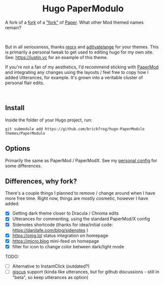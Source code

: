 <h1 align=center>Hugo PaperModulo </h1>

A fork of a [fork](https://github.com/reorx/hugo-PaperModX) of a ["fork"](https://github.com/adityatelange/hugo-PaperMod) of [Paper](https://github.com/nanxiaobei/hugo-paper). What other Mod themed names remain?

<br>

But in all seriousness, thanks [reorx](https://www.github.com/reorx/) and [adityatelange](https://github.com/adityatelange/) for your themes. This is primarily a personal tweak to get used to editing hugo for my own site. See: https://justin.vc for an example of this theme.

If you're not a fan of my aesthetics, I'd recommend sticking with [PaperMod](https://github.com/adityatelange/hugo-PaperMod) and integrating any changes using the layouts / feel free to copy how I added Utterances, for example. It's grown into a veritable cluster of personal flair edits.

<br>

## Install

Inside the folder of your Hugo project, run:

```
git submodule add https://github.com/brickfrog/hugo-PaperModulo themes/PaperModulo
```

## Options

Primarily the same as PaperMod / PaperModX. See my [personal config](https://github.com/brickfrog/justin.vc/blob/master/config.yml) for some differences.

## Differences, why fork?

There's a couple things I planned to remove / change around when I have more free time. Right now, things are mostly cosmetic, however I have added:

- [x] Getting dark theme closer to Dracula / Chroma edits
- [x] Utterances for commenting, using the standard PaperMod/X config
- [x] Sidenotes shortcode (thanks for idea/initial code: https://danilafe.com/blog/sidenotes )
- [x] https://omg.lol status integration on homepage
- [x] https://micro.blog mini-feed on homepage
- [x] filter for icon to change color between dark/light mode

TODO:

- [ ] Alternative to InstantClick (outdated?)
- [ ] [giscus](https://github.com/giscus/giscus) support (kinda like utterances, but for github discussions - still in "beta", so keep utterances as option)
